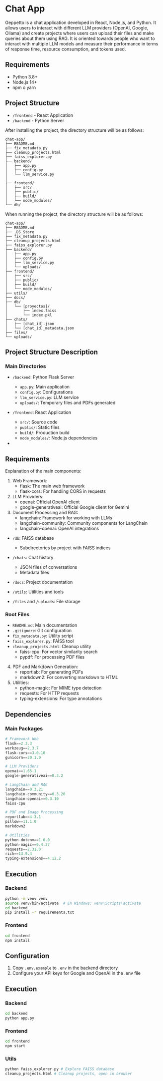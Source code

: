 # Chat App

Geppetto is a chat application developed in React, Node.js, and Python.
It allows users to interact with different LLM providers (OpenAI, Google, Ollama) and create projects where users can upload their files and make queries about them using RAG.
It is oriented towards people who want to interact with multiple LLM models and measure their performance in terms of response time, resource consumption, and tokens used.

## Requirements

- Python 3.8+
- Node.js 14+
- npm o yarn

## Project Structure

- `/frontend` - React Application
- `/backend` - Python Server

After installing the project, the directory structure will be as follows:

```
chat-app/
├── README.md
├── fix_metadata.py
├── cleanup_projects.html
├── faiss_explorer.py
├── backend/
│   ├── app.py
│   ├── config.py
│   └── llm_service.py
│
├── frontend/
│   ├── src/
│   ├── public/
│   ├── build/
│   └── node_modules/
└── db/

```
When running the project, the directory structure will be as follows:


```
chat-app/
├── README.md
├── .DS_Store
├── fix_metadata.py
├── cleanup_projects.html
├── faiss_explorer.py
├── backend/
│   ├── app.py
│   ├── config.py
│   ├── llm_service.py
│   └── uploads/
├── frontend/
│   ├── src/
│   ├── public/
│   ├── build/
│   └── node_modules/
├── utils/
├── docs/
├── db/
│   └── [proyectos]/
│       ├── index.faiss
│       └── index.pkl
├── chats/
│   ├── [chat_id].json
│   └── [chat_id]_metadata.json
├── files/
└── uploads/
```


## Project Structure Description

### Main Directories

- `/backend`: Python Flask Server
  - `app.py`: Main application
  - `config.py`: Configurations
  - `llm_service.py`: LLM service
  - `uploads/`: Temporary files and PDFs generated

- `/frontend`: React Application
  - `src/`: Source code
  - `public/`: Static files
  - `build/`: Production build
  - `node_modules/`: Node.js dependencies

- 
## Requirements

Explanation of the main components:
1. Web Framework:
    - flask: The main web framework
    - flask-cors: For handling CORS in requests
2. LLM Providers:
    - openai: Official OpenAI client
    - google-generativeai: Official Google client for Gemini
3. Document Processing and RAG:
    - langchain: Framework for working with LLMs
    - langchain-community: Community components for LangChain
    - langchain-openai: OpenAI integrations
  
- `/db`: FAISS database
  - Subdirectories by project with FAISS indices

- `/chats`: Chat history
  - JSON files of conversations
  - Metadata files

- `/docs`: Project documentation
- `/utils`: Utilities and tools
- `/files` and `/uploads`: File storage

### Root Files

- `README.md`: Main documentation
- `.gitignore`: Git configuration
- `fix_metadata.py`: Utility script
- `faiss_explorer.py`: FAISS tool
- `cleanup_projects.html`: Cleanup utility
    - faiss-cpu: For vector similarity search
    - pypdf: For processing PDF files
4. PDF and Markdown Generation:
    - reportlab: For generating PDFs
    - markdown2: For converting markdown to HTML
5. Utilities:
    - python-magic: For MIME type detection
    - requests: For HTTP requests
    - typing-extensions: For type annotations



## Dependencies

### Main Packages
```python
# Framework Web
flask==2.3.3
werkzeug==2.3.7
flask-cors==3.0.10
gunicorn==20.1.0

# LLM Providers
openai==1.65.1
google-generativeai==0.3.2

# LangChain and RAG
langchain==0.3.21
langchain-community==0.3.20
langchain-openai==0.3.10
faiss-cpu

# PDF and Image Processing
reportlab==4.3.1
pillow==11.1.0
markdown2

# Utilities
python-dotenv==1.0.0
python-magic==0.4.27
requests==2.31.0
rich==13.9.4
typing-extensions==4.12.2
```

## Execution

### Backend
```bash
python -m venv venv
source venv/bin/activate  # En Windows: venv\Scripts\activate
cd backend
pip install -r requirements.txt
```

### Frontend
```bash
cd frontend
npm install
```
## Configuration

1. Copy `.env.example` to `.env` in the backend directory
2. Configure your API keys for Google and OpenAI in the .env file

## Execution

### Backend
```bash
cd backend
python app.py
```

### Frontend
```bash
cd frontend
npm start
```

### Utils
```bash
python faiss_explorer.py # Explore FAISS database
cleanup_projects.html # Cleanup projects, open in browser
```

